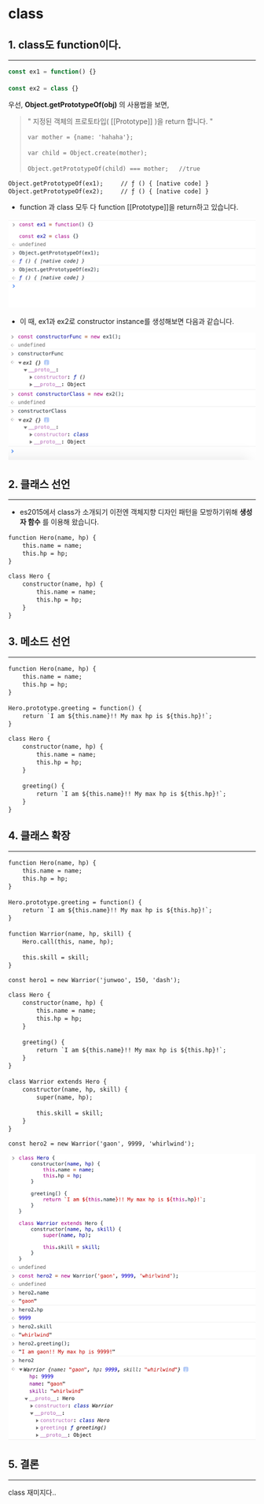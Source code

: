 # class





## 1. class도 function이다.

---

```javascript
const ex1 = function() {}

const ex2 = class {}
```



우선, **Object.getPrototypeOf(obj)** 의 사용법을 보면,

>" 지정된 객체의 프로토타입(  [[Prototype]]  )을 return 합니다. "
>
>```
>var mother = {name: 'hahaha'};
>
>var child = Object.create(mother);
>
>Object.getPrototypeOf(child) === mother;	//true
>```

```
Object.getPrototypeOf(ex1);		// ƒ () { [native code] }
Object.getPrototypeOf(ex2);		// ƒ () { [native code] }
```





- function 과 class 모두 다 function [[Prototype]]을 return하고 있습니다.

![class3](../pic/js_class3.png)



- 이 때, ex1과 ex2로 constructor instance를 생성해보면 다음과 같습니다.

![class4](../pic/js_class4.png)





## 2. 클래스 선언

---

- es2015에서 class가 소개되기 이전엔 객체지향 디자인 패턴을 모방하기위해 **생성자 함수** 를 이용해 왔습니다.

```
function Hero(name, hp) {
	this.name = name;
	this.hp = hp;
}
```

```
class Hero {
	constructor(name, hp) {
		this.name = name;
		this.hp = hp;
	}
}
```





## 3. 메소드 선언

---

```
function Hero(name, hp) {
	this.name = name;
	this.hp = hp;
}

Hero.prototype.greeting = function() {
	return `I am ${this.name}!! My max hp is ${this.hp}!`;
}
```

```
class Hero {
	constructor(name, hp) {
		this.name = name;
		this.hp = hp;
	}
	
	greeting() {
		return `I am ${this.name}!! My max hp is ${this.hp}!`;
	}
}
```





## 4. 클래스 확장

---

```
function Hero(name, hp) {
	this.name = name;
	this.hp = hp;
}

Hero.prototype.greeting = function() {
	return `I am ${this.name}!! My max hp is ${this.hp}!`;
}

function Warrior(name, hp, skill) {
	Hero.call(this, name, hp);
	
	this.skill = skill;
}
```

```
const hero1 = new Warrior('junwoo', 150, 'dash');
```



```
class Hero {
	constructor(name, hp) {
		this.name = name;
		this.hp = hp;
	}
	
	greeting() {
		return `I am ${this.name}!! My max hp is ${this.hp}!`;
	}
}

class Warrior extends Hero {
	constructor(name, hp, skill) {
		super(name, hp);
		
		this.skill = skill;
	}
}
```

```
const hero2 = new Warrior('gaon', 9999, 'whirlwind');
```

![class5](../pic/js_class5.png)





## 5. 결론

---

class 재미지다..